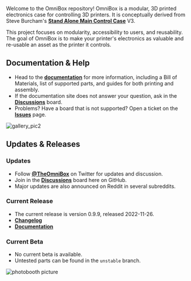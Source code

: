 Welcome to the OmniBox repository! OmniBox is a modular, 3D printed electronics case for controlling 3D printers. It is conceptually derived from Steve Burcham's **[Stand Alone Main Control Case](https://www.thingiverse.com/thing:3999751)** V3.

This project focuses on modularity, accessibility to users, and reusability. The goal of OmniBox is to make your printer's electronics as valuable and re-usable an asset as the printer it controls.

## Documentation & Help

- Head to the **[documentation](https://jon-harper.github.io/OmniBox)** for more information, including a Bill of Materials, list of supported parts, and guides for both printing and assembly.
- If the documentation site does not answer your question, ask in the **[Discussions](https://github.com/jon-harper/OmniBox/discussions)** board.
- Problems? Have a board that is not supported? Open a ticket on the **[Issues](https://github.com/jon-harper/OmniBox/issues)** page.

![gallery_pic2][gallery_pic2]

## Updates & Releases

### Updates

- Follow **[@TheOmniBox](https://twitter.com/TheOmniBox)** on Twitter for updates and discussion.
- Join in the **[Discussions](https://github.com/jon-harper/OmniBox/discussions)** board here on GitHub.
- Major updates are also announced on Reddit in several subreddits.

### Current Release

- The current release is version 0.9.9, released 2022-11-26.
- **[Changelog][changelog]**
- **[Documentation][testing_docs]**

### Current Beta

- No current beta is available.
- Untested parts can be found in the `unstable` branch.

![photobooth picture][gallery_pic]

[changelog]: https://jon-harper.github.io/OmniBox/latest/history/
[testing_docs]: https://jon-harper.github.io/OmniBox/testing
[gallery_pic]:  https://jon-harper.github.io/OmniBox/gallery/photobooth6.jpg
[gallery_pic2]: https://jon-harper.github.io/OmniBox/gallery/photobooth3.jpg